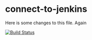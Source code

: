 # connect-to-jenkins
Here is some changes to this file.
Again

[![Build Status](http://ec2-43-206-242-253.ap-northeast-1.compute.amazonaws.com/buildStatus/icon?job=connect-to-jenkins)](http://ec2-52-194-229-42.ap-northeast-1.compute.amazonaws.com/job/connect-to-jenkins/)


